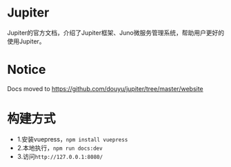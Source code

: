 # Jupiter
Jupiter的官方文档，介绍了Jupiter框架、Juno微服务管理系统，帮助用户更好的使用Jupiter。

# Notice
Docs moved to https://github.com/douyu/jupiter/tree/master/website

# 构建方式
* 1.安装vuepress，``npm install vuepress``
* 2.本地执行，``npm run docs:dev``
* 3.访问``http://127.0.0.1:8080/``
